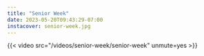 ```yaml
---
title: "Senior Week"
date: 2023-05-20T09:43:29-07:00
instacover: senior-week.jpg
---
```


{{< video src="/videos/senior-week/senior-week" unmute=yes >}}

